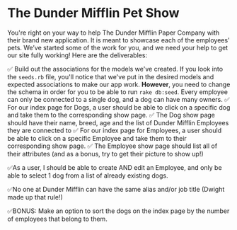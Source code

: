 # The Dunder Mifflin Pet Show


You're right on your way to help The Dunder Mifflin Paper Company with their brand new application. It is meant to 
showcase each of the employees' pets. We’ve started some of the work for you, and we need your help to get our site fully working! Here are the deliverables:

✅ Build out the associations for the models we've created. If you look into the `seeds.rb` file, you'll notice that we've put
in the desired models and expected associations to make our app work. **However**, you need to change the schema in order
for you to be able to run `rake db:seed`. Every employee can only be connected to a single dog, and a dog can have many owners.
✅ For our index page for Dogs, a user should be able to click on a specific dog and take them to the corresponding show page.
✅ The Dog show page should have their name, breed, age and the list of Dunder Mifflin Employees they are connected to
✅ For our index page for Employees, a user should be able to click on a specific Employee and take them to their corresponding show page.
✅ The Employee show page should list all of their attributes (and as a bonus, try to get their picture to show up!)

✅As a user, I should be able to create AND edit an Employee, and only be able to select 1 dog from a list of already existing dogs.

✅No one at Dunder Mifflin can have the same alias and/or job title (Dwight made up that rule!)

✅BONUS: Make an option to sort the dogs on the index page by the number of employees that belong to them.
